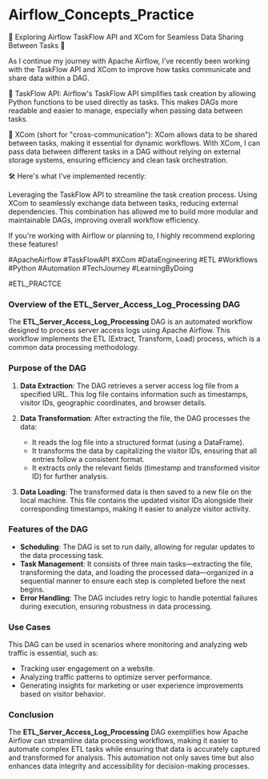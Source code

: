 # Airflow_Concepts_Practice

🚀 Exploring Airflow TaskFlow API and XCom for Seamless Data Sharing Between Tasks 🚀

As I continue my journey with Apache Airflow, I’ve recently been working with the TaskFlow API and XCom to improve how tasks communicate and share data within a DAG.

🔄 TaskFlow API: Airflow's TaskFlow API simplifies task creation by allowing Python functions to be used directly as tasks. This makes DAGs more readable and easier to manage, especially when passing data between tasks.

🔗 XCom (short for "cross-communication"): XCom allows data to be shared between tasks, making it essential for dynamic workflows. With XCom, I can pass data between different tasks in a DAG without relying on external storage systems, ensuring efficiency and clean task orchestration.

🛠️ Here's what I've implemented recently:

Leveraging the TaskFlow API to streamline the task creation process.
Using XCom to seamlessly exchange data between tasks, reducing external dependencies.
This combination has allowed me to build more modular and maintainable DAGs, improving overall workflow efficiency.

If you're working with Airflow or planning to, I highly recommend exploring these features!

#ApacheAirflow #TaskFlowAPI #XCom #DataEngineering #ETL #Workflows #Python #Automation #TechJourney #LearningByDoing


#ETL_PRACTCE

### Overview of the ETL_Server_Access_Log_Processing DAG

The **ETL_Server_Access_Log_Processing** DAG is an automated workflow designed to process server access logs using Apache Airflow. This workflow implements the ETL (Extract, Transform, Load) process, which is a common data processing methodology.

### Purpose of the DAG

1. **Data Extraction**: The DAG retrieves a server access log file from a specified URL. This log file contains information such as timestamps, visitor IDs, geographic coordinates, and browser details.

2. **Data Transformation**: After extracting the file, the DAG processes the data:
   - It reads the log file into a structured format (using a DataFrame).
   - It transforms the data by capitalizing the visitor IDs, ensuring that all entries follow a consistent format.
   - It extracts only the relevant fields (timestamp and transformed visitor ID) for further analysis.

3. **Data Loading**: The transformed data is then saved to a new file on the local machine. This file contains the updated visitor IDs alongside their corresponding timestamps, making it easier to analyze visitor activity.

### Features of the DAG

- **Scheduling**: The DAG is set to run daily, allowing for regular updates to the data processing task.
- **Task Management**: It consists of three main tasks—extracting the file, transforming the data, and loading the processed data—organized in a sequential manner to ensure each step is completed before the next begins.
- **Error Handling**: The DAG includes retry logic to handle potential failures during execution, ensuring robustness in data processing.

### Use Cases

This DAG can be used in scenarios where monitoring and analyzing web traffic is essential, such as:
- Tracking user engagement on a website.
- Analyzing traffic patterns to optimize server performance.
- Generating insights for marketing or user experience improvements based on visitor behavior.

### Conclusion

The **ETL_Server_Access_Log_Processing** DAG exemplifies how Apache Airflow can streamline data processing workflows, making it easier to automate complex ETL tasks while ensuring that data is accurately captured and transformed for analysis. This automation not only saves time but also enhances data integrity and accessibility for decision-making processes.
